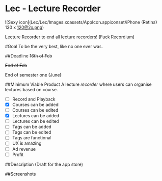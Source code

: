 Lec - Lecture Recorder
===
![Sexy icon](Lec/Lec/Images.xcassets/AppIcon.appiconset/iPhone (Retina) 120 x 120@2x.png)

Lecture Recorder to end all lecture recorders! (Fuck Recordium)

#Goal 
To be the very best, like no one ever was.

##Deadline
~~16th of Feb~~

~~End of Feb~~

End of semester one (June)


##Minimum Viable Product
A lecture _recorder_ where users can organise lectures based on course. 
- [ ] Record and Playback
- [x] Courses can be added 
- [ ] Courses can be edited
- [x] Lectures can be added 
- [ ] Lectures can be edited
- [ ] Tags can be added
- [ ] Tags can be edited
- [ ] Tags are functional
- [ ] UX is amazing
- [ ] Ad revenue 
- [ ] Profit

##Description (Draft for the app store)

##Screenshots
